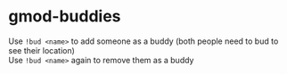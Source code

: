 # gmod-buddies

Use `!bud <name>` to add someone as a buddy (both people need to bud to see their location)  
Use `!bud <name>` again to remove them as a buddy
